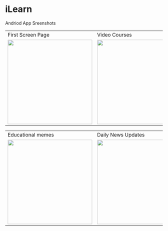 # iLearn
Andriod App Sreenshots
<table>
  <tr>
    <td>First Screen Page</td>
     <td>Video Courses</td>
     <td>Video Player</td>
     <td>Discussion</td>
  </tr>
  <tr>
    <td><img src="https://play-lh.googleusercontent.com/2ZvEXAoGqhtr_1Y169xhvaDRdRRe5jB1jxNcv9bxYAlQpDiJAgmHaEFIB-JOj_BvDzw=w2560-h1440-rw" width=270></td>
    <td><img src="https://play-lh.googleusercontent.com/pugGA-WntWR0Ajw4shhF0ly6-osQy1p3J30Gmfo8nwtONl2iFF_b4KTZpiE5nbyZHgM=w2560-h1440-rw" width=270 ></td>
    <td><img src="https://play-lh.googleusercontent.com/4Y3XUaQ17AgeJAuhxzwuJsjGLzlwYZMBEk10yPK1Hge_fX6sN2VIF5zZdQN-vqPqqOE5=w2560-h1440-rw" width=270 ></td>
    <td><img src="https://play-lh.googleusercontent.com/fKoZDSDKA9J_mNVXgW7fZ7n9TAdtezxBylHOvzNAhZXsaQ7ckoul1I6zAVijlo8aATI=w2560-h1440-rw" width=270 ></td>
  </tr>
 </table>
 
 <table>
  <tr>
    <td>Educational memes</td>
     <td>Daily News Updates</td>
     <td>Free Dictionary</td>
     <td>Home Page Dark Mode</td>
  </tr>
  <tr>
    <td><img src="https://play-lh.googleusercontent.com/67s38PHkeHROoMm4VzFMxxRm9ttavzgtz0OYIVdaFZosr3l0oLaeXfxkNLD1A8oZaw=w2560-h1440-rw" width=270></td>
    <td><img src="https://play-lh.googleusercontent.com/84o3vGcuMgs5jqcGrAkrlXy7jaH8NuC7fGRNMGiKLJ0S4oLT8x984o3MKQZv-pyMDek=w2560-h1440-rw" width=270 ></td>
    <td><img src="https://play-lh.googleusercontent.com/FFgae5H293RmpDPOvKJ5HLc_3-uR2HMdmQxM-vY8uDufI-6uH8z6CG7qTkYNtqO2pw=w2560-h1440-rw" width=270 ></td>
    <td><img src="https://play-lh.googleusercontent.com/vDPEvAauF0o1QtLyzHvII-a8Sz_nIwrwK1p6YKddT6GR6jB8uka_94Pr_z6lmy8ssKe_=w2560-h1440-rw" width=270 ></td>
  </tr>
 </table>
